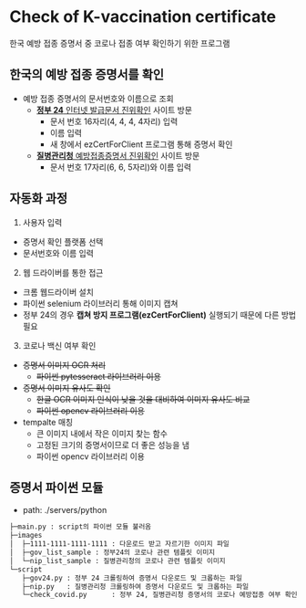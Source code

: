 # Check of K-vaccination certificate
한국 예방 접종 증명서 중 코로나 접종 여부 확인하기 위한 프로그램

## 한국의 예방 접종 증명서를 확인
- 예방 접종 증명서의 문서번호와 이름으로 조회
  - [**정부 24** 인터넷 발급문서 진위확인](https://www.gov.kr/mw/EgovPageLink.do?link=confirm/AA040_confirm_id) 사이트 방문
    - 문서 번호 16자리(4, 4, 4, 4자리) 입력
    - 이름 입력
    - 새 창에서 ezCertForClient 프로그램 통해 증명서 확인
  - [**질병관리청** 예방접종증명서 진위확인](https://nip.kdca.go.kr/irgd/civil.do?MnLv1=2&MnLv2=1) 사이트 방문
    - 문서 번호 17자리(6, 6, 5자리)와 이름 입력

## 자동화 과정
1. 사용자 입력
- 증명서 확인 플랫폼 선택
- 문서번호와 이름 입력

2. 웹 드라이버를 통한 접근
- 크롬 웹드라이버 설치
- 파이썬 selenium 라이브러리 통해 이미지 캡쳐
- 정부 24의 경우 __캡쳐 방지 프로그램(ezCertForClient)__ 실행되기 때문에 다른 방법 필요

3. 코로나 백신 여부 확인
- <s>증명서 이미지 OCR 처리</s>
  - <s>파이썬 pytesseract 라이브러리 이용</s>
- <s>증명서 이미지 유사도 확인</s>
  - <s>한글 OCR 이미지 인식이 낮을 것을 대비하여 이미지 유사도 비교</s>
  - <s>파이썬 opencv 라이브러리 이용</s>
- tempalte 매칭
  - 큰 이미지 내에서 작은 이미지 찾는 함수
  - 고정된 크기의 증명서이므로 더 좋은 성능을 냄
  - 파이썬 opencv 라이브러리 이용

## 증명서 파이썬 모듈
- path: ./servers/python
```bash
├─main.py : script의 파이썬 모듈 불러옴
├─images
│  ├─1111-1111-1111-1111 : 다운로드 받고 자르기한 이미지 파일
│  ├─gov_list_sample : 정부24의 코로나 관련 템플릿 이미지
│  └─nip_list_sample : 질병관리청의 코로나 관련 템플릿 이미지
└─script
   ├─gov24.py : 정부 24 크롤링하여 증명서 다운로드 및 크롭하는 파일
   ├─nip.py   : 질병관리청 크롤링하여 증명서 다운로드 및 크롭하는 파일
   └─check_covid.py      : 정부 24, 질병관리청 증명서의 코로나 예방접종 여부 확인
```